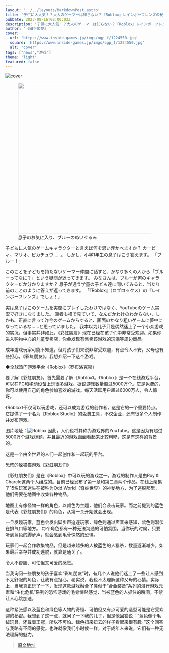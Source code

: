 ```yaml
---
layout: '../../layouts/MarkdownPost.astro'
title: '子供に大人気！？大人のゲーマーは知らない？『Roblox』レインボーフレンズの秘密'
pubDate: 2023-08-16T02:00:03Z
description: '子供に大人気！？大人のゲーマーは知らない？『Roblox』レインボーフレンズの秘密'
author: '《田下広夢》'
cover:
  url: 'https://www.inside-games.jp/imgs/ogp_f/1224550.jpg'
  square: 'https://www.inside-games.jp/imgs/ogp_f/1224550.jpg'
  alt: "cover"
tags: ["news","游戏"]
theme: 'light'
featured: false
---
```


![cover](https://www.inside-games.jp/imgs/ogp_f/1224550.jpg)

<figure class="ctms-editor-image"><img src="https://www.inside-games.jp/imgs/zoom/1223034.jpg" class="inline-article-image" width="640" height="479"><figcaption>息子のお気に入り、ブルーのぬいぐるみ</figcaption></figure>

<p>子どもに人気のゲームキャラクターと言えば何を思い浮かべますか？ カービィ、マリオ、ピカチュウ……。 しかし、小学1年生の息子はこう答えます。 「ブルー！」</p>

<p>このことを子どもを持たないゲーマー仲間に話すと、かなり多くの人から「ブルーってなに？」という疑問が返ってきます。 みなさんは、ブルーが何のキャラクターだか分かりますか？ 息子が通う学童の子ども達に聞いてみると、当たり前のことのように答えが返ってきます。 「『Roblox』（ロブロックス）の『レインボーフレンズ』でしょ！」</p>

<p>実は息子はこのゲームを実際にプレイしたわけではなく、YouTubeのゲーム実況で好きになりました。 筆者も横で見ていて、なんだかわけのわからない、しかも、正直に言って昨今のゲームからすると、画面のかなり粗いゲームに夢中になっているな……と思っていました。
我本以为儿子只是偶然迷上了一个小众游戏的实况，但事实并非如此，《彩虹朋友》现在已经在孩子们中非常受欢迎。如果你进入购物中心的儿童专卖店，你会发现有售卖该游戏的玩偶等周边商品。

成年游戏玩家可能不知道，但对孩子们来说非常受欢迎，有点令人不安，父母也有些担心，《彩虹朋友》。我想介绍一下这个游戏。

◆全球热门游戏平台《Roblox》（罗布洛克斯）

要了解《彩虹朋友》，首先需要了解《Roblox》。《Roblox》是一个在线游戏平台，可以在PC和移动设备上玩很多游戏。据说游戏数量超过5000万个。它是免费的，你可以使用自己的角色参加喜欢的游戏。每天活跃用户超过6000万人，令人惊讶。

《Roblox》不仅可以玩游戏，还可以成为游戏的创作者，这是它的一个重要特点。它提供了一个名为《Roblox Studio》的免费工具，不仅企业，还有很多个人制作并发布游戏。

图片地址：![Roblox](https://www.inside-games.jp/imgs/zoom/1223031.png)
因此，人们也将其称为游戏界的YouTube。这是因为有超过5000万个游戏标题，并且最近的游戏画面看起来比较粗糙，这是有这样的背景的。

这是一个由全世界的人们一起创作和一起玩的平台。

恐怖的躲猫猫游戏《彩虹朋友们》

《彩虹朋友们》是在《Roblox》中可以玩的游戏之一。游戏的制作人是由Roy & Charcle这两个人组成的。目前已经发布了第一章和第二章两个作品。在线上聚集了15名玩家迷失在被称为Odd World（奇妙世界）的神秘地方，为了逃脱那里，他们需要在地图中收集各种物品。

地图上有像怪物一样的角色，以颜色为主题，他们会袭击玩家。而之前提到的蓝色是代表《彩虹朋友们》的角色，从第一关开始就会出现。

一旦发现玩家，蓝色会发出脚步声追逐玩家，绿色则通过声音来感知，紫色则潜伏在排气口等地方。
每个角色都有一种无法沟通的可怕氛围，当你玩的时候，只要听到蓝色的脚步声，就会感到毛骨悚然的恐惧。

玩家们一起合作收集物品，但是越来越多的人被蓝色的人猎杀，数量逐渐减少。如果最后幸存并成功逃脱，就算是通关了。

令人不舒服、可怕但又可爱的感觉。

当我询问一些朋友的孩子喜欢“彩虹朋友”时，有几个人说他们迷上了一些让人感到不太舒服的角色，让我有点担心。老实说，我也不太理解这种父母的心情。实际上，当我真正玩了一下，发现这款游戏融合了类似于“合金装备”系列的潜行游戏元素和“生化危机”系列的恐怖游戏的毛骨悚然感觉，当被蓝色的人抓住的瞬间，不禁让人心跳加速。

这种紧张感以及蓝色和绿色等人物的奇怪、可怕但又有点可爱的造型可能是它受欢迎的秘密。我想到了这一点，就问了一下我的儿子，但是他回答说：“蓝色像个毛绒玩具，还戴着王冠，所以不可怕。绿色扭来扭去的样子看起来很有趣。”这个回答与我略有不同的感觉。也许就像我们小时候一样，对于成年人来说，它们有一种无法理解的魅力。

>[原文地址](https://www.inside-games.jp/article/2023/08/16/147862.html)  